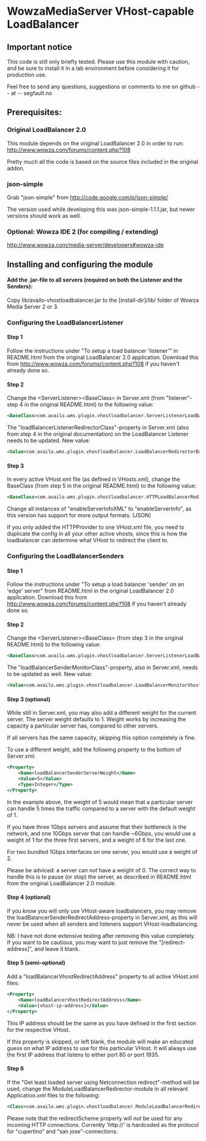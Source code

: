 # WowzaMediaServer VHost-capable LoadBalancer

## Important notice

This code is still only briefly tested. Please use this module with
caution, and be sure to install it in a lab environment before
considering it for production use.

Feel free to send any questions, suggestions or comments to me on
github -- at -- segfault.no

## Prerequisites:

### Original LoadBalancer 2.0
This module depends on the original LoadBalancer 2.0 in order to run:
http://www.wowza.com/forums/content.php?108

Pretty much all the code is based on the source files included in the
original addon.

### json-simple
Grab "json-simple" from http://code.google.com/p/json-simple/

The version used while developing this was json-simple-1.1.1.jar, but
newer versions should work as well.

### Optional: Wowza IDE 2 (for compiling / extending)
http://www.wowza.com/media-server/developers#wowza-ide

## Installing and configuring the module

#### Add the .jar-file to all servers (required on both the Listener and the Senders):
Copy lib/availo-vhostloadbalancer.jar to the [install-dir]/lib/ folder of Wowza
Media Server 2 or 3.

### Configuring the LoadBalancerListener

#### Step 1
Follow the instructions under "To setup a load balancer 'listener'" in
README.html from the original LoadBalancer 2.0 application.
Download this from http://www.wowza.com/forums/content.php?108 if you haven't
already done so.

#### Step 2
Change the &lt;ServerListener&gt;&lt;BaseClass&gt; in Server.xml (from "listener"-step 4
in the original README.html) to the following value:
```xml
<BaseClass>com.availo.wms.plugin.vhostloadbalancer.ServerListenerLoadBalancerListener</BaseClass>
```

The "loadBalancerListenerRedirectorClass"-property in Server.xml (also from
step 4 in the original documentation) on the LoadBalancer Listener needs to be
updated. New value:
```xml
<Value>com.availo.wms.plugin.vhostloadbalancer.LoadBalancerRedirectorBandwidth</Value>
```

#### Step 3
In every active VHost.xml file (as defined in VHosts.xml), change the
BaseClass (from step 5 in the original README.html) to the following value:
```xml
<BaseClass>com.availo.wms.plugin.vhostloadbalancer.HTTPLoadBalancerRedirector</BaseClass>
```

Change all instances of "enableServerInfoXML" to "enableServerInfo", as this
version has support for more output formats. (JSON)

If you only added the HTTPProvider to one VHost.xml file, you need to duplicate
the config in all your other active vhosts, since this is how the loadbalancer
can determine what VHost to redirect the client to.


### Configuring the LoadBalancerSenders

#### Step 1
Follow the instructions under "To setup a load balancer 'sender' on an 'edge'
server" from README.html in the original LoadBalancer 2.0 application.
Download this from http://www.wowza.com/forums/content.php?108 if you haven't
already done so.

#### Step 2
Change the &lt;ServerListener&gt;&lt;BaseClass&gt; (from step 3 in the original
README.html) to the following value:
```xml
<BaseClass>com.availo.wms.plugin.vhostloadbalancer.ServerListenerLoadBalancerSender</BaseClass>
```

The "loadBalancerSenderMonitorClass"-property, also in Server.xml, needs to be
updated as well. New value:
```xml
<Value>com.availo.wms.plugin.vhostloadbalancer.LoadBalancerMonitorVhost</Value>
```

#### Step 3 (optional)
While still in Server.xml, you may also add a different weight for the current
server. The server weight defaults to 1. Weight works by increasing the capacity
a particular server has, compared to other servers.

If all servers has the same capacity, skipping this option completely is fine.

To use a different weight, add the following property to the bottom of Server.xml:
```xml
<Property>
	<Name>loadBalancerSenderServerWeight</Name>
	<Value>5</Value>
	<Type>Integer</Type>
</Property>
```

In the example above, the weight of 5 would mean that a particular server can
handle 5 times the traffic compared to a server with the default weight of 1.

If you have three 1Gbps servers and assume that their bottleneck is the network,
and one 10Gbps server that can handle ~6Gbps, you would use a weight of 1 for
the three first servers, and a weight of 6 for the last one.

For two bundled 1Gbps interfaces on one server, you would use a weight of 2.

Please be adviced: a server can *not* have a weight of 0. The correct way
to handle this is to pause (or stop) the server, as described in README.html
from the original LoadBalancer 2.0 module.

#### Step 4 (optional)
If you *know* you will only use VHost-aware loadbalancers, you may remove the
loadBalancerSenderRedirectAddress-property in Server.xml, as this will never
be used when all senders and listeners support VHost-loadbalancing.

NB: I have not done extensive testing after removing this value completely.
If you want to be cautious, you may want to just remove the "[redirect-address]",
and leave it blank.

#### Step 5 (semi-optional)
Add a "loadBalancerVhostRedirectAddress" property to all active VHost.xml files:
```xml
<Property>
	<Name>loadBalancerVhostRedirectAddress</Name>
	<Value>[vhost-ip-address]</Value>
</Property>
```

This IP address should be the same as you have defined in the first <HostPort>
section for the respective VHost.

If this property is skipped, or left blank, the module will make an educated
guess on what IP address to use for this particular VHost. It will always
use the first IP address that listens to either port 80 or port 1935.

#### Step 6
If the "Get least loaded server using Netconnection redirect"-method will be used,
change the ModuleLoadBalancerRedirector-module in all relevant Application.xml files
to the following:
```xml
<Class>com.availo.wms.plugin.vhostloadbalancer.ModuleLoadBalancerRedirector</Class>
```

Please note that the redirectScheme property will *not* be used for any incoming HTTP
connections. Currently 'http://' is hardcoded as the protocol for "cupertino" and
"san jose"-connections.
